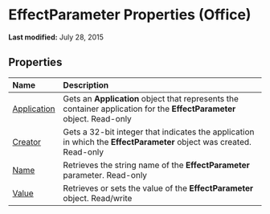 
# EffectParameter Properties (Office)

 **Last modified:** July 28, 2015


## Properties



|**Name**|**Description**|
|:-----|:-----|
| [Application](bc93ff0c-f592-feb6-8116-55ae6a4c98f6.md)|Gets an  **Application** object that represents the container application for the **EffectParameter** object. Read-only|
| [Creator](977b6494-5b55-02be-10bd-86507bfd431a.md)|Gets a 32-bit integer that indicates the application in which the  **EffectParameter** object was created. Read-only|
| [Name](88fd7b18-deda-d9e9-df53-e0a3575e9fc6.md)|Retrieves the string name of the  **EffectParameter** parameter. Read-only|
| [Value](45bf51fe-c049-1c8e-cc3b-fdbd5d6d7157.md)|Retrieves or sets the value of the  **EffectParameter** object. Read/write|
